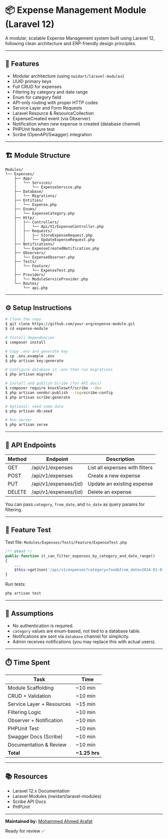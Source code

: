 # 📦 Expense Management Module (Laravel 12)

A modular, scalable Expense Management system built using Laravel 12, following clean architecture and ERP-friendly design principles.

---

## 🚀 Features

- Modular architecture (using `nwidart/laravel-modules`)
- UUID primary keys
- Full CRUD for expenses
- Filtering by category and date range
- Enum for category field
- API-only routing with proper HTTP codes
- Service Layer and Form Requests
- Laravel Resource & ResourceCollection
- ExpenseCreated event (via Observer)
- Notification when new expense is created (database channel)
- PHPUnit feature test
- Scribe (OpenAPI/Swagger) integration

---

## 🏗️ Module Structure

```
Modules/
└── Expenses/
    ├── App/
    │   └── Services/
    │       └── ExpenseService.php
    ├── Database/
    │   └── Migrations/
    ├── Entities/
    │   └── Expense.php
    ├── Enums/
    │   └── ExpenseCategory.php
    ├── Http/
    │   ├── Controllers/
    │   │   └── Api/V1/ExpenseController.php
    │   ├── Requests/
    │   │   ├── StoreExpenseRequest.php
    │   │   └── UpdateExpenseRequest.php
    ├── Notifications/
    │   └── ExpenseCreatedNotification.php
    ├── Observers/
    │   └── ExpenseObserver.php
    ├── Tests/
    │   └── Feature/
    │       └── ExpenseTest.php
    ├── Providers/
    │   └── ModuleServiceProvider.php
    └── Routes/
        └── api.php
```

---

## ⚙️ Setup Instructions

```bash
# Clone the repo
$ git clone https://github.com/your-org/expense-module.git
$ cd expense-module

# Install dependencies
$ composer install

# Copy .env and generate key
$ cp .env.example .env
$ php artisan key:generate

# Configure database in .env then run migrations
$ php artisan migrate

# Install and publish Scribe (for API docs)
$ composer require knuckleswtf/scribe --dev
$ php artisan vendor:publish --tag=scribe-config
$ php artisan scribe:generate

# Optional: seed some data
$ php artisan db:seed

# Run server
$ php artisan serve
```

---

## 📡 API Endpoints

| Method | Endpoint              | Description                          |
|--------|-----------------------|--------------------------------------|
| GET    | /api/v1/expenses      | List all expenses with filters       |
| POST   | /api/v1/expenses      | Create a new expense                 |
| PUT    | /api/v1/expenses/{id} | Update an existing expense           |
| DELETE | /api/v1/expenses/{id} | Delete an expense                    |

You can pass `category`, `from_date`, and `to_date` as query params for filtering.


---

## 🧪 Feature Test

Test file: `Modules/Expenses/Tests/Feature/ExpenseTest.php`

```php
/** @test */
public function it_can_filter_expenses_by_category_and_date_range()
{
    ...
    $this->getJson('/api/v1/expenses?category=food&from_date=2024-01-01')->assertOk();
}
```

Run tests:
```bash
php artisan test
```

---

## 📝 Assumptions

- No authentication is required.
- `category` values are enum-based, not tied to a database table.
- Notifications are sent via `database` channel for simplicity.
- Admin receives notifications (you may replace this with actual users).

---

## ⏱️ Time Spent

| Task                          | Time    |
|-------------------------------|---------|
| Module Scaffolding            | ~10 min |
| CRUD + Validation             | ~10 min |
| Service Layer + Resources     | ~15 min |
| Filtering Logic               | ~10 min |
| Observer + Notification       | ~10 min |
| PHPUnit Test                  | ~10 min |
| Swagger Docs (Scribe)         | ~10 min |
| Documentation & Review        | ~10 min |
| **Total**                     | **~1.25 hrs** |

---

## 📚 Resources

- Laravel 12.x Documentation
- Laravel Modules (nwidart/laravel-modules)
- Scribe API Docs
- PHPUnit

---

**Maintained by:** [Mohammed Ahmed Arafat](mailto:mohammed@example.com)

Ready for review ✅
